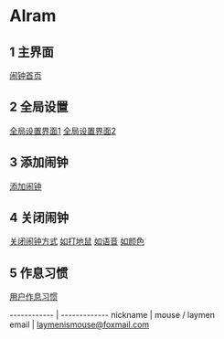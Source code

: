 # Alram 
## 1 主界面
[闹钟首页](https://github.com/laymen/Alarm/blob/master/screen/1.jpg)
## 2 全局设置
[全局设置界面1](https://github.com/laymen/Alarm/blob/master/screen/10.jpg)
[全局设置界面2](https://github.com/laymen/Alarm/blob/master/screen/2.jpg)
## 3 添加闹钟
[添加闹钟](https://github.com/laymen/Alarm/blob/master/screen/3.jpg)
## 4 关闭闹钟
[关闭闹钟方式](https://github.com/laymen/Alarm/blob/master/screen/6.jpg)
[如打地鼠](https://github.com/laymen/Alarm/blob/master/screen/7.jpg)
[如语音](https://github.com/laymen/Alarm/blob/master/screen/8.jpg)
[如颜色](https://github.com/laymen/Alarm/blob/master/screen/9.jpg)
## 5 作息习惯
[用户作息习惯](https://github.com/laymen/Alarm/blob/master/screen/4.jpg)
 
------------ | -------------
nickname | mouse / laymen    
email    |  laymenismouse@foxmail.com   
